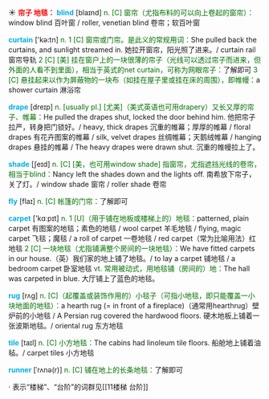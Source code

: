 ☀ <font color="red">**帘子 地毯：**</font>
<font color="sky blue">**blind**</font> [blaɪnd] 
<font color="rgb(227, 108, 9)">n. [C] 窗帘（尤指布料的可以向上卷起的窗帘）：</font>window blind 百叶窗 / roller, venetian blind 卷帘；软百叶窗

<font color="sky blue">**curtain**</font> ['kə:tn] 
<font color="rgb(227, 108, 9)">n. 1 [C] 窗帘或门帘。是此义的常规用词：</font>She pulled back the curtains, and sunlight streamed in. 她拉开窗帘，阳光照了进来。/ curtain rail 窗帘导轨 <font color="rgb(227, 108, 9)">2 [C] [美] 挂在窗户上的一块很薄的帘子（光线可以透过帘子而进来，但外面的人看不到里面），相当于英式的net curtain，可称为网眼帘子：</font>了解即可 <font color="rgb(227, 108, 9)">3 [C] 悬挂起来以作为屏蔽物的一块布（如挂在屋子里或挂在床的周围），即帷幔：</font>a shower curtain 淋浴帘
           
<font color="sky blue">**drape**</font> [dreɪp]
<font color="rgb(227, 108, 9)">n. [usually pl.] [尤美]（美式英语也可用drapery）又长又厚的帘子、帷幕：</font>He pulled the drapes shut, locked the door behind him. 他把帘子拉严，转身把门锁好。/ heavy, thick drapes 沉重的帷幕；厚厚的帷幕 / floral drapes 有花卉图案的帷幕 / silk, velvet drapes 丝绸帷幕；天鹅绒帷幕 / hanging drapes 悬挂的帷幕 / The heavy drapes were drawn shut. 沉重的帷幔拉上了。

<font color="sky blue">**shade**</font> [ʃeɪd] 
<font color="rgb(227, 108, 9)">n. [C] [美，也可用window shade] 指窗帘，尤指遮挡光线的卷帘，相当于blind：</font>Nancy left the shades down and the lights off. 南希放下帘子，关了灯。/ window shade 窗帘 / roller shade 卷帘

<font color="sky blue">**fly**</font> [flaɪ] 
<font color="rgb(227, 108, 9)">n. [C] 帐篷的门帘：</font>了解即可

<font color="sky blue">**carpet**</font> ['kɑːpɪt] 
<font color="rgb(227, 108, 9)">n. 1 [U]（用于铺在地板或楼梯上的）地毯：</font>patterned, plain carpet 有图案的地毯；素色的地毯 / wool carpet 羊毛地毯 / flying, magic carpet 飞毯；魔毯 / a roll of carpet 一卷地毯 / red carpet（常为比喻用法）红地毯 <font color="rgb(227, 108, 9)">2 [C] 一块地毯（尤指铺满整个房间的一块地毯）：</font>We have fitted carpets in our house.（英）我们家的地上铺了地毯。/ to lay a carpet 铺地毯 / a bedroom carpet 卧室地毯 <font color="rgb(227, 108, 9)">vt. 常用被动式，用地毯铺（房间的）地：</font>The hall was carpeted in blue. 大厅铺上了蓝色的地毯。
           
<font color="sky blue">**rug**</font> [rʌg]
<font color="rgb(227, 108, 9)">n. [C]（起覆盖或装饰作用的）小毯子（可指小地毯，即只能覆盖一小块地面的地毯）：</font>a hearth rug (= in front of a fireplace)（通常用hearthrug）壁炉前的小地毯 / A Persian rug covered the hardwood floors. 硬木地板上铺着一张波斯地毯。/ oriental rug 东方地毯

<font color="sky blue">**tile**</font> [taɪl]
<font color="rgb(227, 108, 9)">n. [C] 小方地毯：</font>The cabins had linoleum tile floors. 船舱地上铺着油毡。/ carpet tiles 小方地毯 
           
<font color="sky blue">**runner**</font> [ˈrʌnə(r)]
<font color="rgb(227, 108, 9)">n. [C] 铺在地上的长条地毯：</font>了解即可

· 表示“楼梯”、“台阶”的词群见[[11楼梯 台阶]]

